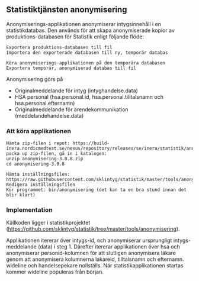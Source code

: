## Statistiktjänsten anonymisering

Anonymiserings-applikationen anonymiserar intygsinnehåll i en statistikdatabas. Den används för att skapa anonymiserade kopior av produktions-databasen för Statistik enligt följande flöde:

    Exportera produktions-databasen till fil
    Importera den exporterade databasen till ny, temporär databas

    Köra anonymiserings-applikationen på den temporära databasen
    Exportera temporär, anonymiserad databas till fil

Anonymisering görs på
* Originalmeddelande för intyg (intyghandelse.data)
* HSA personal (hsa.personal.id, hsa.personal.tilltalsnamn och hsa.personal.efternamn)
* Originalmeddelande för ärendekommunikation (meddelandehandelse.data)

### Att köra applikationen

    Hämta zip-filen i repot: https://build-inera.nordicmedtest.se/nexus/repository/releases/se/inera/statistik/anonymisering/3.0.8/
    packa up zip-filen, gå in i katalogen:
    unzip anonymisering-3.0.8.zip
    cd anonymisering-3.0.8

    Hämta inställningsfilen: https://raw.githubusercontent.com/sklintyg/statistik/master/tools/anonymisering/dataSource.properties
    Redigera inställningsfilen
    Kör programmet: bin/anonymisering (det kan ta en bra stund innan det blir klart)

### Implementation

Källkoden ligger i statistikprojektet (https://github.com/sklintyg/statistik/tree/master/tools/anonymisering).

Applikationen itererar över intygs-id, och anonymiserar ursprungligt intygs-meddelande (data) i steg 1.
Därefter itererar applikationen över hsa och anonymiserar personid-kolumnen för att slutligen anonymisera läkare genom att anonymisera kolumnerna lakareid, tilltalsnamn och efternamn.
wideline och handelsepekare nollställs.
När statistikapplikationen startas kommer wideline populeras från början.
